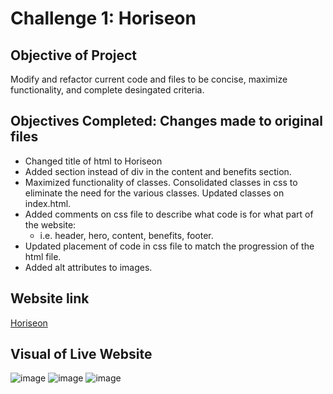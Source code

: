 # Challenge 1: Horiseon

## Objective of Project
Modify and refactor current code and files to be concise, maximize functionality, and complete desingated criteria.  

## Objectives Completed: Changes made to original files
* Changed title of html to Horiseon
* Added section instead of div in the content and benefits section.
* Maximized functionality of classes. Consolidated classes in css to eliminate the need for the various classes. Updated classes on index.html. 
* Added comments on css file to describe what code is for what part of the website:
  * i.e. header, hero, content, benefits, footer. 
* Updated placement of code in css file to match the progression of the html file. 
* Added alt attributes to images. 

## Website link
[Horiseon](https://daniwhitlock.github.io/challenge-1/)

## Visual of Live Website
![image](https://user-images.githubusercontent.com/72768805/97821664-7af93780-1c70-11eb-8a88-8c73c91a7592.png)
![image](https://user-images.githubusercontent.com/72768805/97821736-ba278880-1c70-11eb-9a8a-e36c0dffdaac.png)
![image](https://user-images.githubusercontent.com/72768805/97821755-d0354900-1c70-11eb-8fdc-b6cb269a73e2.png)

